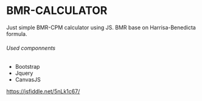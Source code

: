 # BMR-CALCULATOR

Just simple BMR-CPM calculator using JS. BMR base on Harrisa-Benedicta formula.


######  Used componnents

- Bootstrap
- Jquery
- CanvasJS

https://jsfiddle.net/5nLk1c67/
